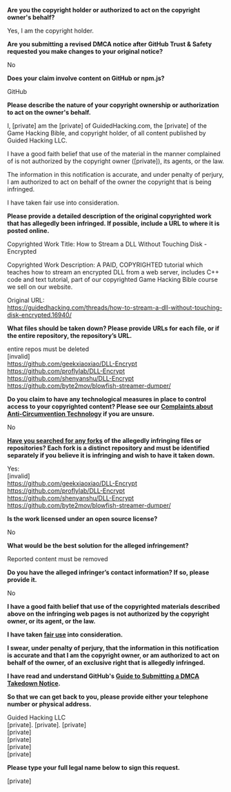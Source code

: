**Are you the copyright holder or authorized to act on the copyright owner's behalf?**

Yes, I am the copyright holder.

**Are you submitting a revised DMCA notice after GitHub Trust & Safety requested you make changes to your original notice?**

No

**Does your claim involve content on GitHub or npm.js?**

GitHub

**Please describe the nature of your copyright ownership or authorization to act on the owner's behalf.**

I, [private] am the [private] of GuidedHacking.com, the [private] of the Game Hacking Bible, and copyright holder, of all content published by Guided Hacking LLC.

I have a good faith belief that use of the material in the manner complained of is not authorized by the copyright owner ([private]), its agents, or the law.

The information in this notification is accurate, and under penalty of perjury, I am authorized to act on behalf of the owner the copyright that is being infringed.

I have taken fair use into consideration.

**Please provide a detailed description of the original copyrighted work that has allegedly been infringed. If possible, include a URL to where it is posted online.**

Copyrighted Work Title: How to Stream a DLL Without Touching Disk - Encrypted

Copyrighted Work Description: A PAID, COPYRIGHTED tutorial which teaches how to stream an encrypted DLL from a web server, includes C++ code and text tutorial, part of our copyrighted Game Hacking Bible course we sell on our website.

Original URL:  
https://guidedhacking.com/threads/how-to-stream-a-dll-without-touching-disk-encrypted.16940/

**What files should be taken down? Please provide URLs for each file, or if the entire repository, the repository’s URL.**

entire repos must be deleted  
[invalid]   
https://github.com/geekxiaoxiao/DLL-Encrypt  
https://github.com/proflylab/DLL-Encrypt  
https://github.com/shenyanshu/DLL-Encrypt  
https://github.com/byte2mov/blowfish-streamer-dumper/  

**Do you claim to have any technological measures in place to control access to your copyrighted content? Please see our <a href="https://docs.github.com/articles/guide-to-submitting-a-dmca-takedown-notice#complaints-about-anti-circumvention-technology">Complaints about Anti-Circumvention Technology</a> if you are unsure.**

No

**<a href="https://docs.github.com/articles/dmca-takedown-policy#b-what-about-forks-or-whats-a-fork">Have you searched for any forks</a> of the allegedly infringing files or repositories? Each fork is a distinct repository and must be identified separately if you believe it is infringing and wish to have it taken down.**

Yes:  
[invalid]   
https://github.com/geekxiaoxiao/DLL-Encrypt  
https://github.com/proflylab/DLL-Encrypt  
https://github.com/shenyanshu/DLL-Encrypt  
https://github.com/byte2mov/blowfish-streamer-dumper/  

**Is the work licensed under an open source license?**

No

**What would be the best solution for the alleged infringement?**

Reported content must be removed

**Do you have the alleged infringer’s contact information? If so, please provide it.**

No

**I have a good faith belief that use of the copyrighted materials described above on the infringing web pages is not authorized by the copyright owner, or its agent, or the law.**

**I have taken <a href="https://www.lumendatabase.org/topics/22">fair use</a> into consideration.**

**I swear, under penalty of perjury, that the information in this notification is accurate and that I am the copyright owner, or am authorized to act on behalf of the owner, of an exclusive right that is allegedly infringed.**

**I have read and understand GitHub's <a href="https://docs.github.com/articles/guide-to-submitting-a-dmca-takedown-notice/">Guide to Submitting a DMCA Takedown Notice</a>.**

**So that we can get back to you, please provide either your telephone number or physical address.**

Guided Hacking LLC  
[private]. [private]. [private]  
[private]  
[private]  
[private]  
[private]  

**Please type your full legal name below to sign this request.**

[private]  
